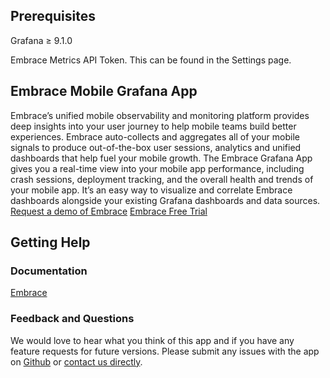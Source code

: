 ## Prerequisites ##

Grafana ≥ 9.1.0

Embrace Metrics API Token. This can be found in the Settings page.

## Embrace Mobile Grafana App ##
Embrace’s unified mobile observability and monitoring platform provides deep insights into your user journey to help mobile teams build better experiences. Embrace auto-collects and aggregates all of your mobile signals to produce out-of-the-box user sessions, analytics and unified dashboards that help fuel your mobile growth.
The Embrace Grafana App gives you a real-time view into your mobile app performance, including crash sessions, deployment tracking, and the overall health and trends of your mobile app. It’s an easy way to visualize and correlate Embrace dashboards alongside your existing Grafana dashboards and data sources.
[Request a demo of Embrace](https://go.embrace.io/PART-Grafana-RAD_1GO.html)
[Embrace Free Trial](https://dash.embrace.io/app)

## Getting Help ##

### Documentation ###
[Embrace](https://embrace.io/docs/embrace-api/grafana_integrations/#setting-up-embrace-as-a-datasource)

### Feedback and Questions ###
We would love to hear what you think of this app and if you have any feature requests for future versions. Please submit any issues with the app on [Github](https://github.com/embrace-io/grafana-metric-plugin/issues) or [contact us directly](https://embrace.io/contact/?).
